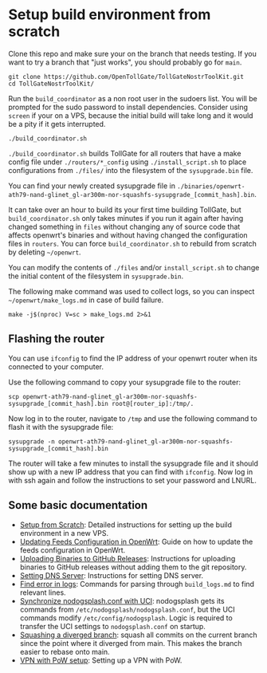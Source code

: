 # Setup build environment from scratch

Clone this repo and make sure your on the branch that needs
testing. If you want to try a branch that "just works", you should
probably go for `main`.
```
git clone https://github.com/OpenTollGate/TollGateNostrToolKit.git
cd TollGateNostrToolKit/
```

Run the `build_coordinator` as a non root user in the sudoers
list. You will be prompted for the sudo password to install
dependencies. Consider using `screen` if your on a VPS, because the
initial build will take long and it would be a pity if it gets
interrupted.
```
./build_coordinator.sh 
```


`./build_coordinator.sh` builds TollGate for all routers that have a
make config file under `./routers/*_config` using
`./install_script.sh` to place configurations from `./files/` into the
filesystem of the `sysupgrade.bin` file.

You can find your newly created sysupgrade file in
`./binaries/openwrt-ath79-nand-glinet_gl-ar300m-nor-squashfs-sysupgrade_[commit_hash].bin`.

It can take over an hour to build its your first time building
TollGate, but `build_coordinator.sh` only takes minutes if you run it
again after having changed something in `files` without changing any
of source code that affects openwrt's binaries and without having
changed the configuration files in `routers`. You can force
`build_coordinator.sh` to rebuild from scratch by deleting
`~/openwrt`.

You can modify the contents of `./files` and/or `install_script.sh` to
change the initial content of the filesystem in `sysupgrade.bin`.

The following make command was used to collect logs, so you can
inspect `~/openwrt/make_logs.md` in case of build failure.
```
make -j$(nproc) V=sc > make_logs.md 2>&1
```

## Flashing the router

You can use `ifconfig` to find the IP address of your openwrt router when its connected to your computer.

Use the following command to copy your sysupgrade file to the router:
```
scp openwrt-ath79-nand-glinet_gl-ar300m-nor-squashfs-sysupgrade_[commit_hash].bin root@[router_ip]:/tmp/.
```

Now log in to the router, navigate to `/tmp` and use the following command to flash it with the sysupgrade file:
```
sysupgrade -n openwrt-ath79-nand-glinet_gl-ar300m-nor-squashfs-sysupgrade_[commit_hash].bin
```

The router will take a few minutes to install the sysupgrade file and
it should show up with a new IP address that you can find with
`ifconfig`. Now log in with ssh again and follow the instructions to
set your password and LNURL.

## Some basic documentation

- [Setup from Scratch](docs/setup_from_scratch.md): Detailed instructions for setting up the build environment in a new VPS.
- [Updating Feeds Configuration in OpenWrt](docs/updating_feeds_conf_in_openwrt.md): Guide on how to update the feeds configuration in OpenWrt.
- [Uploading Binaries to GitHub Releases](docs/upload_binaries_to_github.md): Instructions for uploading binaries to GitHub releases without adding them to the git repository.
- [Setting DNS Server](docs/setting_dns_server.md): Instructions for setting DNS server.
- [Find error in logs](docs/find_error_in_logs.md): Commands for parsing through `build_logs.md` to find relevant lines.
- [Synchronize nodogsplash.conf with UCI](docs/nodogsplash_configuration.md): nodogsplash gets its commands from `/etc/nodogsplash/nodogsplash.conf`, but the UCI commands modify `/etc/config/nodogsplash`. Logic is required to transfer the UCI settings to `nodogsplash.conf` on startup.
- [Squashing a diverged branch](docs/squash_commits_since_main.md): squash all commits on the current branch since the point where it diverged from main. This makes the branch easier to rebase onto main.
- [VPN with PoW setup](docs/README.vpn.md): Setting up a VPN with PoW.

